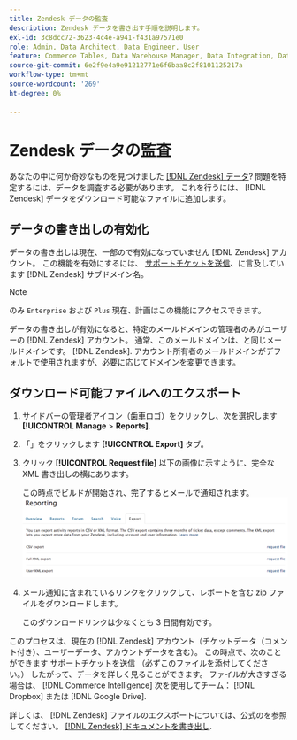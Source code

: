 ```yaml
---
title: Zendesk データの監査
description: Zendesk データを書き出す手順を説明します。
exl-id: 3c8dcc72-3623-4c4e-a941-f431a97571e0
role: Admin, Data Architect, Data Engineer, User
feature: Commerce Tables, Data Warehouse Manager, Data Integration, Data Import/Export
source-git-commit: 6e2f9e4a9e91212771e6f6baa8c2f8101125217a
workflow-type: tm+mt
source-wordcount: '269'
ht-degree: 0%

---
```


# Zendesk データの監査

あなたの中に何か奇妙なものを見つけました [[!DNL Zendesk] データ](../integrations/exp-zendesk-data.md)? 問題を特定するには、データを調査する必要があります。 これを行うには、 [!DNL Zendesk] データをダウンロード可能なファイルに追加します。

## データの書き出しの有効化

データの書き出しは現在、一部ので有効になっていません [!DNL Zendesk] アカウント。 この機能を有効にするには、 [サポートチケットを送信](https://experienceleague.adobe.com/docs/commerce-knowledge-base/kb/troubleshooting/miscellaneous/mbi-service-policies.html)、に言及しています [!DNL Zendesk] サブドメイン名。

>[!NOTE]
>
>のみ `Enterprise` および `Plus` 現在、計画はこの機能にアクセスできます。

データの書き出しが有効になると、特定のメールドメインの管理者のみがユーザーの [!DNL Zendesk] アカウント。 通常、このメールドメインは、と同じメールドメインです。 [!DNL Zendesk]. アカウント所有者のメールドメインがデフォルトで使用されますが、必要に応じてドメインを変更できます。

## ダウンロード可能ファイルへのエクスポート

1. サイドバーの管理者アイコン（歯車ロゴ）をクリックし、次を選択します **[!UICONTROL Manage** > **Reports]**.
1. 「」をクリックします **[!UICONTROL Export]** タブ。
1. クリック **[!UICONTROL Request file]** 以下の画像に示すように、完全な XML 書き出しの横にあります。

   この時点でビルドが開始され、完了するとメールで通知されます。
   ![reports_export_new.png](../../../assets/reports_export_new.png)

1. メール通知に含まれているリンクをクリックして、レポートを含む zip ファイルをダウンロードします。

   このダウンロードリンクは少なくとも 3 日間有効です。

このプロセスは、現在の [!DNL Zendesk] アカウント（チケットデータ（コメント付き）、ユーザーデータ、アカウントデータを含む）。 この時点で、次のことができます [サポートチケットを送信](https://experienceleague.adobe.com/docs/commerce-knowledge-base/kb/troubleshooting/miscellaneous/mbi-service-policies.html) （必ずこのファイルを添付してください。） したがって、データを詳しく見ることができます。 ファイルが大きすぎる場合は、 [!DNL Commerce Intelligence] 次を使用してチーム： [!DNL Dropbox] または [!DNL Google Drive].

詳しくは、 [!DNL Zendesk] ファイルのエクスポートについては、公式のを参照してください。 [[!DNL Zendesk] ドキュメントを書き出し](https://support.zendesk.com/hc/en-us/articles/4408886165402-Exporting-data-to-a-JSON-CSV-or-XML-file).
